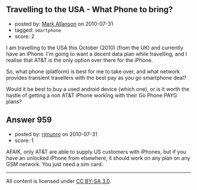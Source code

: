 ## Travelling to the USA - What Phone to bring?

- posted by: [Mark Allanson](https://stackexchange.com/users/-1/562-mark-allanson) on 2010-07-31
- tagged: `smartphone`
- score: 2

<p>I am travelling to the USA this October (2010) (from the UK) and currently have an iPhone. I'm going to want a decent data plan while travelling, and I realise that AT&amp;T is the only option over there for the iPhone.</p>

<p>So, what phone (platform) is best for me to take over, and what network provides transient travellers with the best pay as you go smartphone deal?</p>

<p>Would it be best to buy a used android device (which one), or is it worth the hastle of getting a non AT&amp;T iPhone working with their Go Phone PAYG plans?</p>



## Answer 959

- posted by: [rjmunro](https://stackexchange.com/users/-1/584-rjmunro) on 2010-07-31
- score: 1

<p>AFAIK, only AT&amp;T are able to supply US customers with iPhones, but if you have an unlocked iPhone from elsewhere, it should work on any plan on any GSM network. You just need a sim card.</p>




---

All content is licensed under [CC BY-SA 3.0](https://creativecommons.org/licenses/by-sa/3.0/).

